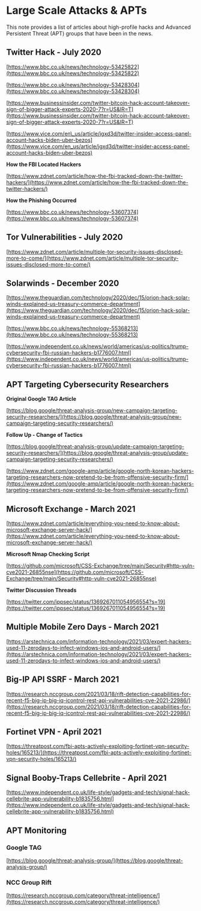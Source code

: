 # Large Scale Attacks & APTs

This note provides a list of articles about high-profile hacks and Advanced Persistent Threat (APT) groups that have been in the news.

## Twitter Hack - July 2020

[https://www.bbc.co.uk/news/technology-53425822](https://www.bbc.co.uk/news/technology-53425822)

[https://www.bbc.co.uk/news/technology-53428304](https://www.bbc.co.uk/news/technology-53428304)

[https://www.businessinsider.com/twitter-bitcoin-hack-account-takeover-sign-of-bigger-attack-experts-2020-7?r=US&IR=T](https://www.businessinsider.com/twitter-bitcoin-hack-account-takeover-sign-of-bigger-attack-experts-2020-7?r=US&IR=T)

[https://www.vice.com/en\_us/article/jgxd3d/twitter-insider-access-panel-account-hacks-biden-uber-bezos](https://www.vice.com/en_us/article/jgxd3d/twitter-insider-access-panel-account-hacks-biden-uber-bezos)

**How the FBI Located Hackers**

[https://www.zdnet.com/article/how-the-fbi-tracked-down-the-twitter-hackers/](https://www.zdnet.com/article/how-the-fbi-tracked-down-the-twitter-hackers/)

**How the Phishing Occurred**

[https://www.bbc.co.uk/news/technology-53607374](https://www.bbc.co.uk/news/technology-53607374)

## Tor Vulnerabilities - July 2020

[https://www.zdnet.com/article/multiple-tor-security-issues-disclosed-more-to-come/](https://www.zdnet.com/article/multiple-tor-security-issues-disclosed-more-to-come/)

## Solarwinds - December 2020

[https://www.theguardian.com/technology/2020/dec/15/orion-hack-solar-winds-explained-us-treasury-commerce-department](https://www.theguardian.com/technology/2020/dec/15/orion-hack-solar-winds-explained-us-treasury-commerce-department)

[https://www.bbc.co.uk/news/technology-55368213](https://www.bbc.co.uk/news/technology-55368213)  
  
[https://www.independent.co.uk/news/world/americas/us-politics/trump-cybersecurity-fbi-russian-hackers-b1776007.html](https://www.independent.co.uk/news/world/americas/us-politics/trump-cybersecurity-fbi-russian-hackers-b1776007.html)

## APT Targeting Cybersecurity Researchers

**Original Google TAG Article**

[https://blog.google/threat-analysis-group/new-campaign-targeting-security-researchers/](https://blog.google/threat-analysis-group/new-campaign-targeting-security-researchers/)

**Follow Up - Change of Tactics**

[https://blog.google/threat-analysis-group/update-campaign-targeting-security-researchers/](https://blog.google/threat-analysis-group/update-campaign-targeting-security-researchers/)

[https://www.zdnet.com/google-amp/article/google-north-korean-hackers-targeting-researchers-now-pretend-to-be-from-offensive-security-firm/](https://www.zdnet.com/google-amp/article/google-north-korean-hackers-targeting-researchers-now-pretend-to-be-from-offensive-security-firm/)

## Microsoft Exchange - March 2021

[https://www.zdnet.com/article/everything-you-need-to-know-about-microsoft-exchange-server-hack/](https://www.zdnet.com/article/everything-you-need-to-know-about-microsoft-exchange-server-hack/)

**Microsoft Nmap Checking Script**

[https://github.com/microsoft/CSS-Exchange/tree/main/Security#http-vuln-cve2021-26855nse](https://github.com/microsoft/CSS-Exchange/tree/main/Security#http-vuln-cve2021-26855nse)

**Twitter Discussion Threads**

[https://twitter.com/ippsec/status/1369267011054956554?s=19](https://twitter.com/ippsec/status/1369267011054956554?s=19)

## Multiple Mobile Zero Days - March 2021

[https://arstechnica.com/information-technology/2021/03/expert-hackers-used-11-zerodays-to-infect-windows-ios-and-android-users/](https://arstechnica.com/information-technology/2021/03/expert-hackers-used-11-zerodays-to-infect-windows-ios-and-android-users/)

## Big-IP API SSRF - March 2021

[https://research.nccgroup.com/2021/03/18/rift-detection-capabilities-for-recent-f5-big-ip-big-iq-icontrol-rest-api-vulnerabilities-cve-2021-22986/](https://research.nccgroup.com/2021/03/18/rift-detection-capabilities-for-recent-f5-big-ip-big-iq-icontrol-rest-api-vulnerabilities-cve-2021-22986/)

## Fortinet VPN - April 2021

[https://threatpost.com/fbi-apts-actively-exploiting-fortinet-vpn-security-holes/165213/](https://threatpost.com/fbi-apts-actively-exploiting-fortinet-vpn-security-holes/165213/)

## Signal Booby-Traps Cellebrite - April 2021

[https://www.independent.co.uk/life-style/gadgets-and-tech/signal-hack-cellebrite-app-vulnerability-b1835756.html](https://www.independent.co.uk/life-style/gadgets-and-tech/signal-hack-cellebrite-app-vulnerability-b1835756.html)

## APT Monitoring

### Google TAG

[https://blog.google/threat-analysis-group/](https://blog.google/threat-analysis-group/)

### NCC Group Rift

[https://research.nccgroup.com/category/threat-intelligence/](https://research.nccgroup.com/category/threat-intelligence/)


